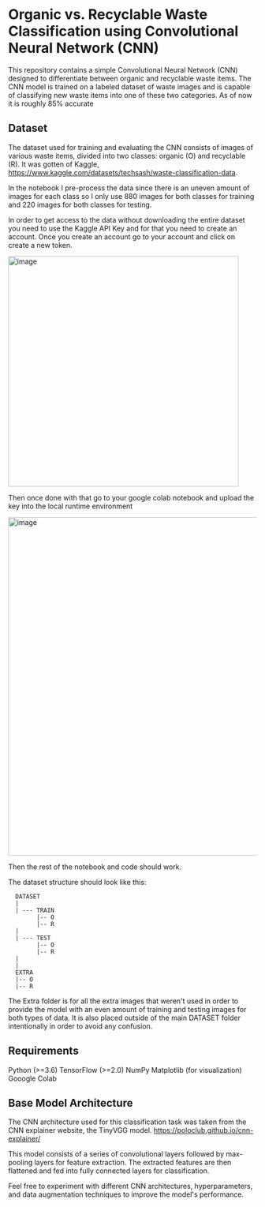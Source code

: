 # Organic vs. Recyclable Waste Classification using Convolutional Neural Network (CNN)
This repository contains a simple Convolutional Neural Network (CNN) designed to differentiate between organic and recyclable waste items. The CNN model is trained on a labeled dataset of waste images and is capable of classifying new waste items into one of these two categories. As of now it is roughly 85% accurate 

## Dataset
The dataset used for training and evaluating the CNN consists of images of various waste items, divided into two classes: organic (O) and recyclable (R). It was gotten of Kaggle, https://www.kaggle.com/datasets/techsash/waste-classification-data.

In the notebook I pre-process the data since there is an uneven amount of images for each class so I only use 880 images for both classes for training and 220 images for both classes for testing. 

In order to get access to the data without downloading the entire dataset you need to use the Kaggle API Key and for that you need to create an account. Once you create an account go to your account and click on create a new token.

<img width="467" alt="image" src="https://github.com/pranavrao87/Waste-Classification/assets/108501622/006083b8-f493-4811-b95a-5403b0888bc0">

Then once done with that go to your google colab notebook and upload the key into the local runtime environment

<img width="686" alt="image" src="https://github.com/pranavrao87/Waste-Classification/assets/108501622/3b7b0f17-46db-45a1-9c48-cbdace491af0">

Then the rest of the notebook and code should work.

The dataset structure should look like this:

      DATASET
      |
      | --- TRAIN
            |-- O
            |-- R
      |
      | --- TEST
            |-- O
            |-- R
      |
      |
      EXTRA
      |-- O
      |-- R

The Extra folder is for all the extra images that weren't used in order to provide the model with an even amount of training and testing images for both types of data. It is also placed outside of the main DATASET folder intentionally in order to avoid any confusion.

## Requirements
Python (>=3.6)
TensorFlow (>=2.0)
NumPy
Matplotlib (for visualization)
Gooogle Colab

## Base Model Architecture
The CNN architecture used for this classification task was taken from the CNN explainer website, the TinyVGG model. https://poloclub.github.io/cnn-explainer/

This model consists of a series of convolutional layers followed by max-pooling layers for feature extraction. The extracted features are then flattened and fed into fully connected layers for classification. 

Feel free to experiment with different CNN architectures, hyperparameters, and data augmentation techniques to improve the model's performance.



